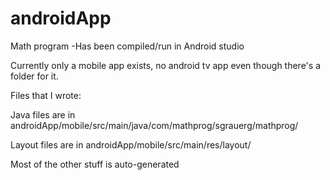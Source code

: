 # androidApp

Math program
-Has been compiled/run in Android studio

Currently only a mobile app exists, no android tv app even though there's a folder for it.

Files that I wrote:

Java files are in androidApp/mobile/src/main/java/com/mathprog/sgrauerg/mathprog/

Layout files are in androidApp/mobile/src/main/res/layout/

Most of the other stuff is auto-generated